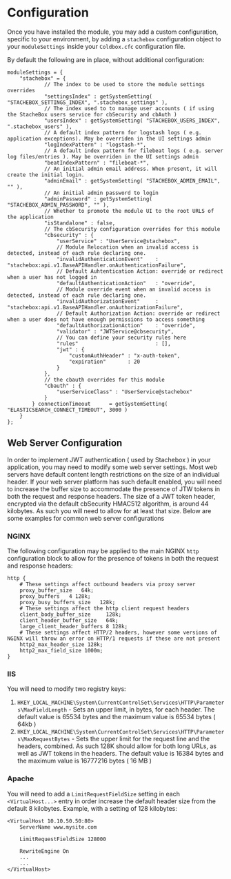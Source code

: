 Configuration
=============

Once you have installed the module, you may add a custom configuration, specific to your environment, by adding a `stachebox` configuration object to your `moduleSettings` inside your `Coldbox.cfc` configuration file.

By default the following are in place, without additional configuration:

```
moduleSettings = {
    "stachebox" = {
			// The index to be used to store the module settings overrides
			"settingsIndex" : getSystemSetting( "STACHEBOX_SETTINGS_INDEX", ".stachebox_settings" ),
			// The index used to to manage user accounts ( if using the StacheBox users service for cbSecurity and cbAuth )
			"usersIndex" : getSystemSetting( "STACHEBOX_USERS_INDEX", ".stachebox_users" ),
			// A default index pattern for logstash logs ( e.g. application exceptions). May be overriden in the UI settings admin
			"logIndexPattern" : "logstash-*",
			// A default index pattern for filebeat logs ( e.g. server log files/entries ). May be overriden in the UI settings admin
			"beatIndexPattern" : "filebeat-*",
			// An initial admin email address. When present, it will create the initial login.
			"adminEmail" : getSystemSetting( "STACHEBOX_ADMIN_EMAIL", "" ),
			// An initial admin password to login
			"adminPassword" : getSystemSetting( "STACHEBOX_ADMIN_PASSWORD", "" ),
			// Whether to promote the module UI to the root URLS of the application
			"isStandalone" : false,
			// The cbSecurity configuration overrides for this module
			"cbsecurity" : {
				"userService" : "UserService@stachebox",
				// Module Relocation when an invalid access is detected, instead of each rule declaring one.
				"invalidAuthenticationEvent" 	: "stachebox:api.v1.BaseAPIHandler.onAuthenticationFailure",
				// Default Auhtentication Action: override or redirect when a user has not logged in
				"defaultAuthenticationAction"	: "override",
				// Module override event when an invalid access is detected, instead of each rule declaring one.
				"invalidAuthorizationEvent"		: "stachebox:api.v1.BaseAPIHandler.onAuthorizationFailure",
				// Default Authorization Action: override or redirect when a user does not have enough permissions to access something
				"defaultAuthorizationAction"	: "override",
				"validator" : "JWTService@cbsecurity",
				// You can define your security rules here
				"rules"							: [],
				"jwt" : {
					"customAuthHeader" : "x-auth-token",
					"expiration"       : 20
				}
			},
			// the cbauth overrides for this module
			"cbauth" : {
				"userServiceClass" : "UserService@stachebox"
			}
		} connectionTimeout      = getSystemSetting( "ELASTICSEARCH_CONNECT_TIMEOUT", 3000 )
    }
};
```
## Web Server Configuration

In order to implement JWT authentication ( used by Stachebox ) in your application, you may need to modify some web server settings. Most web servers have default content length restrictions on the size of an individual header.  If your web server platform has such default enabled, you will need to increase the buffer size to accommodate the presence of JTW tokens in both the request and response headers.  The size of a JWT token header, encrypted via the default cbSecurity HMAC512 algorithm, is around 44 kilobytes.  As such you will need to allow for at least that size.   Below are some examples for common web server configurations
### NGINX
The following configuration may be applied to the main NGINX `http` configuration block to allow for the presence of tokens in both the request and response headers:
```
http {
	# These settings affect outbound headers via proxy server
	proxy_buffer_size   64k;
	proxy_buffers   4 128k;
	proxy_busy_buffers_size   128k;
	# These settings affect the http client request headers
	client_body_buffer_size     128k;
	client_header_buffer_size   64k;
	large_client_header_buffers 8 128k;
	# These settings affect HTTP/2 headers, however some versions of NGINX will throw an error on HTTP/1 requests if these are not present
	http2_max_header_size 128k;
	http2_max_field_size 1000m;
}
```
### IIS
You will need to modify two registry keys:
1. `HKEY_LOCAL_MACHINE\System\CurrentControlSet\Services\HTTP\Parameters\MaxFieldLength` - Sets an upper limit, in bytes, for each header. The default value is 65534 bytes and the maximum value is 65534 bytes ( 64kb )
2. `HKEY_LOCAL_MACHINE\System\CurrentControlSet\Services\HTTP\Parameters\MaxRequestBytes` - Sets the upper limit for the request line and the headers, combined.  As such 128K should allow for both long URLs, as well as JWT tokens in the headers. The default value is 16384 bytes and the maximum value is 16777216 bytes ( 16 MB )
### Apache
You will need to add a `LimitRequestFieldSize` setting in each `<VirtualHost...>` entry in order increase the default header size from the default 8 kilobytes.  Example, with a setting of 128 kilobytes:
```
<VirtualHost 10.10.50.50:80>
	ServerName www.mysite.com
	
	LimitRequestFieldSize 128000
	
	RewriteEngine On
	...
	...
</VirtualHost>
```
